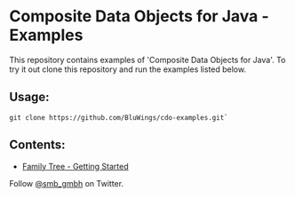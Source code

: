 Composite Data Objects for Java - Examples
==========================================

This repository contains examples of 'Composite Data Objects for Java'. To try it out clone this repository and run the examples listed below.

Usage:
------

```
git clone https://github.com/BluWings/cdo-examples.git`
```


Contents:
---------

* [Family Tree - Getting Started](http://bit.ly/1bIZ59t)

Follow [@smb_gmbh](http://twitter.com/smb_gmbh) on Twitter.